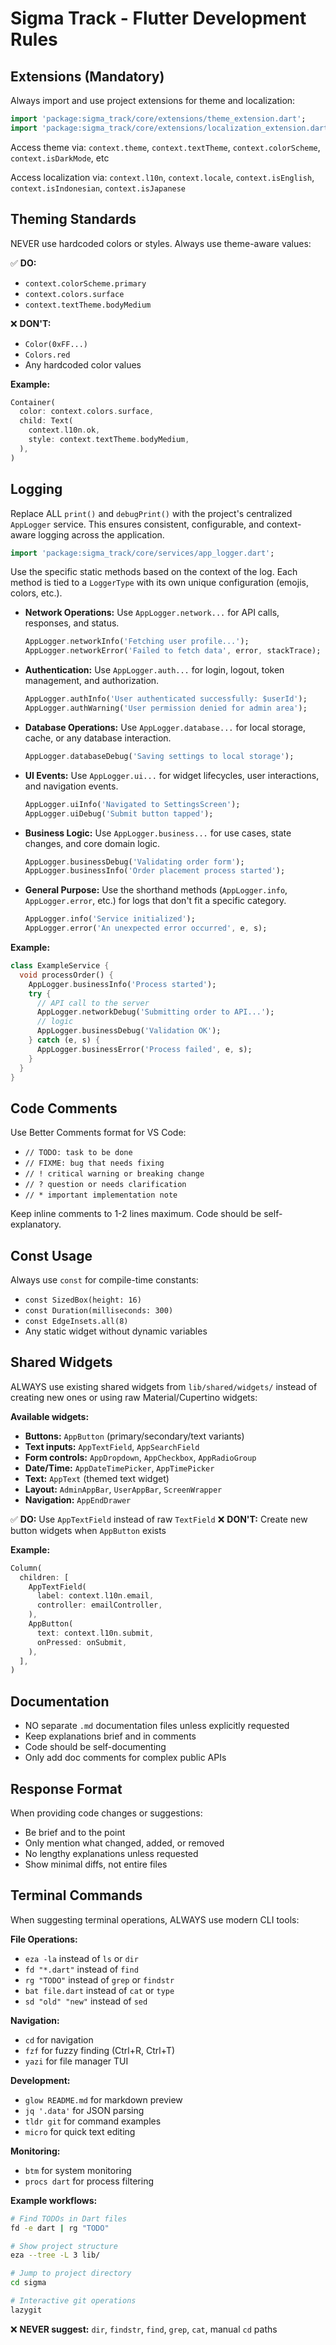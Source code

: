 # Sigma Track - Flutter Development Rules

## Extensions (Mandatory)
Always import and use project extensions for theme and localization:
```dart
import 'package:sigma_track/core/extensions/theme_extension.dart';
import 'package:sigma_track/core/extensions/localization_extension.dart';
```

Access theme via: `context.theme`, `context.textTheme`, `context.colorScheme`, `context.isDarkMode`, etc

Access localization via: `context.l10n`, `context.locale`, `context.isEnglish`, `context.isIndonesian`, `context.isJapanese`

## Theming Standards
NEVER use hardcoded colors or styles. Always use theme-aware values:

✅ **DO:**
- `context.colorScheme.primary`
- `context.colors.surface`
- `context.textTheme.bodyMedium`

❌ **DON'T:**
- `Color(0xFF...)`
- `Colors.red`
- Any hardcoded color values

**Example:**
```dart
Container(
  color: context.colors.surface,
  child: Text(
    context.l10n.ok,
    style: context.textTheme.bodyMedium,
  ),
)
```

## Logging

Replace ALL `print()` and `debugPrint()` with the project's centralized `AppLogger` service. This ensures consistent, configurable, and context-aware logging across the application.

```dart
import 'package:sigma_track/core/services/app_logger.dart';
```

Use the specific static methods based on the context of the log. Each method is tied to a `LoggerType` with its own unique configuration (emojis, colors, etc.).

  - **Network Operations:** Use `AppLogger.network...` for API calls, responses, and status.

    ```dart
    AppLogger.networkInfo('Fetching user profile...');
    AppLogger.networkError('Failed to fetch data', error, stackTrace);
    ```

  - **Authentication:** Use `AppLogger.auth...` for login, logout, token management, and authorization.

    ```dart
    AppLogger.authInfo('User authenticated successfully: $userId');
    AppLogger.authWarning('User permission denied for admin area');
    ```

  - **Database Operations:** Use `AppLogger.database...` for local storage, cache, or any database interaction.

    ```dart
    AppLogger.databaseDebug('Saving settings to local storage');
    ```

  - **UI Events:** Use `AppLogger.ui...` for widget lifecycles, user interactions, and navigation events.

    ```dart
    AppLogger.uiInfo('Navigated to SettingsScreen');
    AppLogger.uiDebug('Submit button tapped');
    ```

  - **Business Logic:** Use `AppLogger.business...` for use cases, state changes, and core domain logic.

    ```dart
    AppLogger.businessDebug('Validating order form');
    AppLogger.businessInfo('Order placement process started');
    ```

  - **General Purpose:** Use the shorthand methods (`AppLogger.info`, `AppLogger.error`, etc.) for logs that don't fit a specific category.

    ```dart
    AppLogger.info('Service initialized');
    AppLogger.error('An unexpected error occurred', e, s);
    ```

**Example:**

```dart
class ExampleService {
  void processOrder() {
    AppLogger.businessInfo('Process started');
    try {
      // API call to the server
      AppLogger.networkDebug('Submitting order to API...');
      // logic
      AppLogger.businessDebug('Validation OK');
    } catch (e, s) {
      AppLogger.businessError('Process failed', e, s);
    }
  }
}
```

## Code Comments
Use Better Comments format for VS Code:
- `// TODO: task to be done`
- `// FIXME: bug that needs fixing`
- `// ! critical warning or breaking change`
- `// ? question or needs clarification`
- `// * important implementation note`

Keep inline comments to 1-2 lines maximum. Code should be self-explanatory.

## Const Usage
Always use `const` for compile-time constants:
- `const SizedBox(height: 16)`
- `const Duration(milliseconds: 300)`
- `const EdgeInsets.all(8)`
- Any static widget without dynamic variables

## Shared Widgets
ALWAYS use existing shared widgets from `lib/shared/widgets/` instead of creating new ones or using raw Material/Cupertino widgets:

**Available widgets:**
- **Buttons:** `AppButton` (primary/secondary/text variants)
- **Text inputs:** `AppTextField`, `AppSearchField`
- **Form controls:** `AppDropdown`, `AppCheckbox`, `AppRadioGroup`
- **Date/Time:** `AppDateTimePicker`, `AppTimePicker`
- **Text:** `AppText` (themed text widget)
- **Layout:** `AdminAppBar`, `UserAppBar`, `ScreenWrapper`
- **Navigation:** `AppEndDrawer`

✅ **DO:** Use `AppTextField` instead of raw `TextField`
❌ **DON'T:** Create new button widgets when `AppButton` exists

**Example:**
```dart
Column(
  children: [
    AppTextField(
      label: context.l10n.email,
      controller: emailController,
    ),
    AppButton(
      text: context.l10n.submit,
      onPressed: onSubmit,
    ),
  ],
)
```

## Documentation
- NO separate `.md` documentation files unless explicitly requested
- Keep explanations brief and in comments
- Code should be self-documenting
- Only add doc comments for complex public APIs

## Response Format
When providing code changes or suggestions:
- Be brief and to the point
- Only mention what changed, added, or removed
- No lengthy explanations unless requested
- Show minimal diffs, not entire files

## Terminal Commands
When suggesting terminal operations, ALWAYS use modern CLI tools:

**File Operations:**
- `eza -la` instead of `ls` or `dir`
- `fd "*.dart"` instead of `find`
- `rg "TODO"` instead of `grep` or `findstr`
- `bat file.dart` instead of `cat` or `type`
- `sd "old" "new"` instead of `sed`

**Navigation:**
- `cd` for navigation
- `fzf` for fuzzy finding (Ctrl+R, Ctrl+T)
- `yazi` for file manager TUI

**Development:**
- `glow README.md` for markdown preview
- `jq '.data'` for JSON parsing
- `tldr git` for command examples
- `micro` for quick text editing

**Monitoring:**
- `btm` for system monitoring
- `procs dart` for process filtering

**Example workflows:**
```bash
# Find TODOs in Dart files
fd -e dart | rg "TODO"

# Show project structure
eza --tree -L 3 lib/

# Jump to project directory
cd sigma

# Interactive git operations
lazygit
```

❌ **NEVER suggest:** `dir`, `findstr`, `find`, `grep`, `cat`, manual `cd` paths
